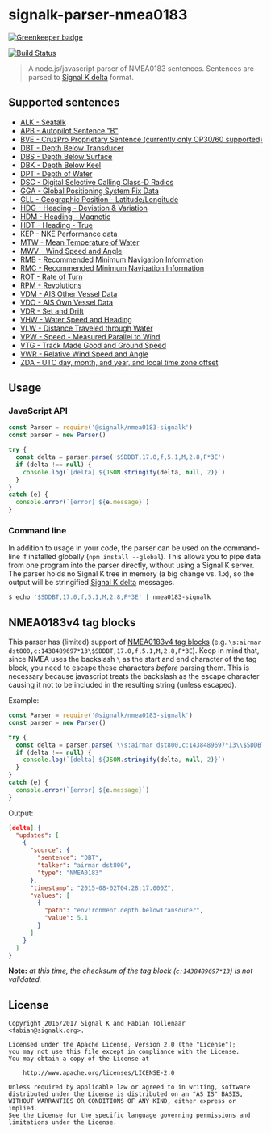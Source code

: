 # signalk-parser-nmea0183

[![Greenkeeper badge](https://badges.greenkeeper.io/SignalK/signalk-parser-nmea0183.svg)](https://greenkeeper.io/)

[![Build Status](https://travis-ci.org/SignalK/signalk-parser-nmea0183.svg?branch=development)](https://travis-ci.org/SignalK/signalk-parser-nmea0183)

> A node.js/javascript parser of NMEA0183 sentences. Sentences are parsed to [Signal K delta](http://signalk.org/specification/master/data_model.html#delta-format) format.

## Supported sentences

- [ALK - Seatalk](https://en.wikipedia.org/wiki/Seatalk)
- [APB - Autopilot Sentence "B"](http://www.catb.org/gpsd/NMEA.html#_apb_autopilot_sentence_b)
- [BVE - CruzPro Proprietary Sentence (currently only OP30/60 supported)](http://www.cruzpro.com/op60.html)
- [DBT - Depth Below Transducer](http://www.catb.org/gpsd/NMEA.html#_dbt_depth_below_transducer)
- [DBS - Depth Below Surface](http://www.catb.org/gpsd/NMEA.html#_dbs_depth_below_surface)
- [DBK - Depth Below Keel](http://www.catb.org/gpsd/NMEA.html#_dbk_depth_below_keel)
- [DPT - Depth of Water](http://www.catb.org/gpsd/NMEA.html#_dpt_depth_of_water)
- [DSC - Digital Selective Calling Class-D Radios](http://continuouswave.com/whaler/reference/DSC_Datagrams.html)
- [GGA - Global Positioning System Fix Data](http://www.catb.org/gpsd/NMEA.html#_gga_global_positioning_system_fix_data)
- [GLL - Geographic Position - Latitude/Longitude](http://www.catb.org/gpsd/NMEA.html#_gll_geographic_position_latitude_longitude)
- [HDG - Heading - Deviation & Variation](http://www.catb.org/gpsd/NMEA.html#_hdg_heading_deviation_amp_variation)
- [HDM - Heading - Magnetic](http://www.catb.org/gpsd/NMEA.html#_hdm_heading_magnetic)
- [HDT - Heading - True](http://www.catb.org/gpsd/NMEA.html#_hdt_heading_true)
- KEP - NKE Performance data
- [MTW - Mean Temperature of Water](http://catb.org/gpsd/NMEA.html#_mtw_mean_temperature_of_water)
- [MWV - Wind Speed and Angle](http://www.catb.org/gpsd/NMEA.html#_mwv_wind_speed_and_angle)
- [RMB - Recommended Minimum Navigation Information](http://www.catb.org/gpsd/NMEA.html#_rmb_recommended_minimum_navigation_information)
- [RMC - Recommended Minimum Navigation Information](http://www.catb.org/gpsd/NMEA.html#_rmc_recommended_minimum_navigation_information)
- [ROT - Rate of Turn](http://www.catb.org/gpsd/NMEA.html#_rot_rate_of_turn)
- [RPM - Revolutions](http://www.catb.org/gpsd/NMEA.html#_rpm_revolutions)
- [VDM - AIS Other Vessel Data](http://catb.org/gpsd/AIVDM.html)
- [VDO - AIS Own Vessel Data](http://catb.org/gpsd/AIVDM.html)
- [VDR - Set and Drift](http://www.catb.org/gpsd/NMEA.html#_vdr_set_and_drift)
- [VHW - Water Speed and Heading](http://www.catb.org/gpsd/NMEA.html#_vhw_water_speed_and_heading)
- [VLW - Distance Traveled through Water](http://www.catb.org/gpsd/NMEA.html#_vlw_distance_traveled_through_water)
- [VPW - Speed - Measured Parallel to Wind](http://www.catb.org/gpsd/NMEA.html#_vpw_speed_measured_parallel_to_wind)
- [VTG - Track Made Good and Ground Speed](http://www.catb.org/gpsd/NMEA.html#_vtg_track_made_good_and_ground_speed)
- [VWR - Relative Wind Speed and Angle](http://www.catb.org/gpsd/NMEA.html#_vwr_relative_wind_speed_and_angle)
- [ZDA - UTC day, month, and year, and local time zone offset](http://www.trimble.com/oem_receiverhelp/v4.44/en/NMEA-0183messages_ZDA.html)

## Usage

### JavaScript API

```javascript
const Parser = require('@signalk/nmea0183-signalk')
const parser = new Parser()

try {
  const delta = parser.parse('$SDDBT,17.0,f,5.1,M,2.8,F*3E')
  if (delta !== null) {
    console.log(`[delta] ${JSON.stringify(delta, null, 2)}`)
  }
}
catch (e) {
  console.error(`[error] ${e.message}`)
}
```

### Command line

In addition to usage in your code, the parser can be used on the command-line if installed globally (`npm install --global`). This allows you to pipe data from one program into the parser directly, without using a Signal K server. The parser holds no Signal K tree in memory (a big change vs. 1.x), so the output will be stringified [Signal K delta](http://signalk.org/specification/master/data_model.html#delta-format) messages.

```bash
$ echo '$SDDBT,17.0,f,5.1,M,2.8,F*3E' | nmea0183-signalk
```

## NMEA0183v4 tag blocks

This parser has (limited) support of [NMEA0183v4 tag blocks](http://www.nmea.org/Assets/may%2009%20rtcm%200183_v400.pdf) (e.g. `\s:airmar dst800,c:1438489697*13\$SDDBT,17.0,f,5.1,M,2.8,F*3E`).
Keep in mind that, since NMEA uses the backslash `\` as the start and end character of the tag block, you need to escape these characters *before* parsing them.
This is necessary because javascript treats the backslash as the escape character causing it not to be included in the resulting string (unless escaped).

Example:

```javascript
const Parser = require('@signalk/nmea0183-signalk')
const parser = new Parser()

try {
  const delta = parser.parse('\\s:airmar dst800,c:1438489697*13\\$SDDBT,17.0,f,5.1,M,2.8,F*3E')
  if (delta !== null) {
    console.log(`[delta] ${JSON.stringify(delta, null, 2)}`)
  }
}
catch (e) {
  console.error(`[error] ${e.message}`)
}
```

Output:
```json
[delta] {
  "updates": [
    {
      "source": {
        "sentence": "DBT",
        "talker": "airmar dst800",
        "type": "NMEA0183"
      },
      "timestamp": "2015-08-02T04:28:17.000Z",
      "values": [
        {
          "path": "environment.depth.belowTransducer",
          "value": 5.1
        }
      ]
    }
  ]
}
```

**Note:** *at this time, the checksum of the tag block (`c:1438489697*13`) is not validated.*

## License

```
Copyright 2016/2017 Signal K and Fabian Tollenaar <fabian@signalk.org>.

Licensed under the Apache License, Version 2.0 (the "License");
you may not use this file except in compliance with the License.
You may obtain a copy of the License at

    http://www.apache.org/licenses/LICENSE-2.0

Unless required by applicable law or agreed to in writing, software
distributed under the License is distributed on an "AS IS" BASIS,
WITHOUT WARRANTIES OR CONDITIONS OF ANY KIND, either express or implied.
See the License for the specific language governing permissions and
limitations under the License.
```
